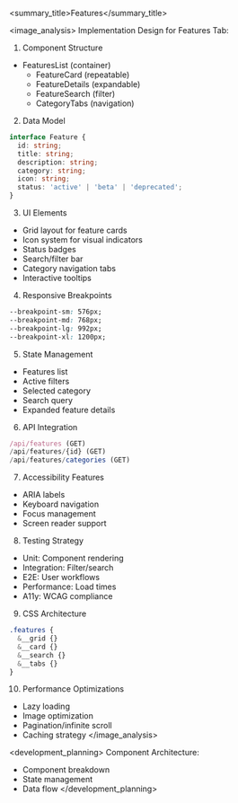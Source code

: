 
<summary_title>Features</summary_title>

<image_analysis>
Implementation Design for Features Tab:

1. Component Structure
- FeaturesList (container)
  - FeatureCard (repeatable)
  - FeatureDetails (expandable)
  - FeatureSearch (filter)
  - CategoryTabs (navigation)

2. Data Model
```typescript
interface Feature {
  id: string;
  title: string;
  description: string;
  category: string;
  icon: string;
  status: 'active' | 'beta' | 'deprecated';
}
```

3. UI Elements
- Grid layout for feature cards
- Icon system for visual indicators
- Status badges
- Search/filter bar
- Category navigation tabs
- Interactive tooltips

4. Responsive Breakpoints
```css
--breakpoint-sm: 576px;
--breakpoint-md: 768px;
--breakpoint-lg: 992px;
--breakpoint-xl: 1200px;
```

5. State Management
- Features list
- Active filters
- Selected category
- Search query
- Expanded feature details

6. API Integration
```typescript
/api/features (GET)
/api/features/{id} (GET)
/api/features/categories (GET)
```

7. Accessibility Features
- ARIA labels
- Keyboard navigation
- Focus management
- Screen reader support

8. Testing Strategy
- Unit: Component rendering
- Integration: Filter/search
- E2E: User workflows
- Performance: Load times
- A11y: WCAG compliance

9. CSS Architecture
```css
.features {
  &__grid {}
  &__card {}
  &__search {}
  &__tabs {}
}
```

10. Performance Optimizations
- Lazy loading
- Image optimization
- Pagination/infinite scroll
- Caching strategy
</image_analysis>

<development_planning>
Component Architecture:
- Component breakdown
- State management
- Data flow
</development_planning>